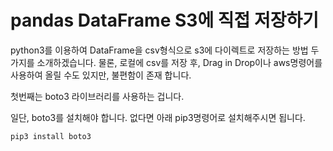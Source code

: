 # pandas DataFrame S3에 직접 저장하기
python3를 이용하여 DataFrame을 csv형식으로 s3에 다이렉트로 저장하는 방법 두가지를 소개하겠습니다.
물론, 로컬에 csv를 저장 후, Drag in Drop이나 aws명령어를 사용하여 올릴 수도 있지만, 불편함이 존재 합니다.

첫번째는 boto3 라이브러리를 사용하는 겁니다.

일단, boto3를 설치해야 합니다. 없다면 아래 pip3명령어로 설치해주시면 됩니다.
```bash
pip3 install boto3
```
